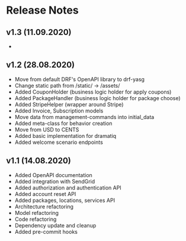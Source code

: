 # Release Notes

## v1.3 (11.09.2020)
* 


## v1.2 (28.08.2020)
* Move from default DRF's OpenAPI library to drf-yasg
* Change static path from /static/ -> /assets/
* Added CouponHolder (business logic holder for apply coupons)
* Added PackageHandler (business logic holder for package choose)
* Added StripeHelper (wrapper around Stripe)
* Added Invoice, Subscription models
* Move data from management-commands into initial_data
* Added meta-class for behavior creation
* Move from USD to CENTS
* Added basic implementation for dramatiq
* Added welcome scenario endpoints 


## v1.1 (14.08.2020)
* Added OpenAPI documentation
* Added integration with SendGrid
* Added authorization and authentication API
* Added account reset API
* Added packages, locations, services API
* Architecture refactoring
* Model refactoring
* Code refactoring
* Dependency update and cleanup
* Added pre-commit hooks